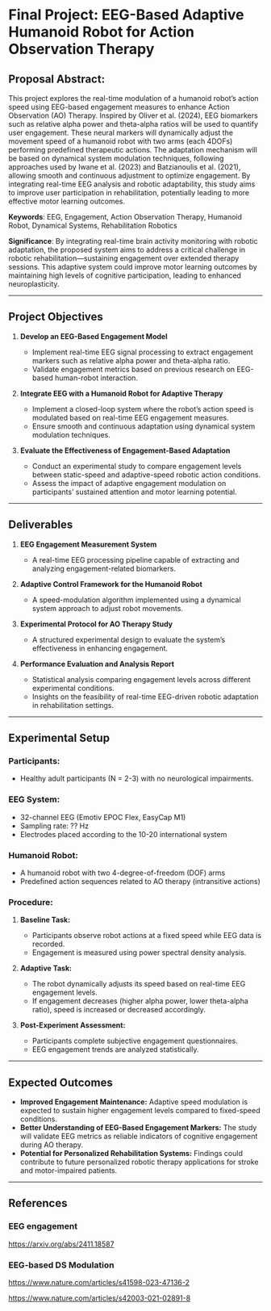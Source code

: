 # Final Project: EEG-Based Adaptive Humanoid Robot for Action Observation Therapy 

## Proposal Abstract:

This project explores the real-time modulation of a humanoid robot’s action speed using EEG-based engagement measures to enhance Action Observation (AO) Therapy. Inspired by Oliver et al. (2024), EEG biomarkers such as relative alpha power and theta-alpha ratios will be used to quantify user engagement. These neural markers will dynamically adjust the movement speed of a humanoid robot with two arms (each 4DOFs) performing predefined therapeutic actions. The adaptation mechanism will be based on dynamical system modulation techniques, following approaches used by Iwane et al. (2023) and Batzianoulis et al. (2021), allowing smooth and continuous adjustment to optimize engagement. By integrating real-time EEG analysis and robotic adaptability, this study aims to improve user participation in rehabilitation, potentially leading to more effective motor learning outcomes.

**Keywords**: 
EEG, Engagement, Action Observation Therapy, Humanoid Robot, Dynamical Systems, Rehabilitation Robotics

**Significance**: 
By integrating real-time brain activity monitoring with robotic adaptation, the proposed system aims to address a critical challenge in robotic rehabilitation—sustaining engagement over extended therapy sessions. This adaptive system could improve motor learning outcomes by maintaining high levels of cognitive participation, leading to enhanced neuroplasticity.



---

## **Project Objectives**
1. **Develop an EEG-Based Engagement Model**  
   - Implement real-time EEG signal processing to extract engagement markers such as relative alpha power and theta-alpha ratio.  
   - Validate engagement metrics based on previous research on EEG-based human-robot interaction.  

2. **Integrate EEG with a Humanoid Robot for Adaptive Therapy**  
   - Implement a closed-loop system where the robot’s action speed is modulated based on real-time EEG engagement measures.  
   - Ensure smooth and continuous adaptation using dynamical system modulation techniques.  

3. **Evaluate the Effectiveness of Engagement-Based Adaptation**  
   - Conduct an experimental study to compare engagement levels between static-speed and adaptive-speed robotic action conditions.  
   - Assess the impact of adaptive engagement modulation on participants’ sustained attention and motor learning potential.  

---

## **Deliverables**
1. **EEG Engagement Measurement System**  
   - A real-time EEG processing pipeline capable of extracting and analyzing engagement-related biomarkers.  

2. **Adaptive Control Framework for the Humanoid Robot**  
   - A speed-modulation algorithm implemented using a dynamical system approach to adjust robot movements.  

3. **Experimental Protocol for AO Therapy Study**  
   - A structured experimental design to evaluate the system’s effectiveness in enhancing engagement.  

4. **Performance Evaluation and Analysis Report**  
   - Statistical analysis comparing engagement levels across different experimental conditions.  
   - Insights on the feasibility of real-time EEG-driven robotic adaptation in rehabilitation settings.  

---

## **Experimental Setup**
### **Participants:**  
- Healthy adult participants (N = 2-3) with no neurological impairments.  

### **EEG System:**  
- 32-channel EEG (Emotiv EPOC Flex, EasyCap M1)  
- Sampling rate: ?? Hz  
- Electrodes placed according to the 10-20 international system  

### **Humanoid Robot:**  
- A humanoid robot with two 4-degree-of-freedom (DOF) arms  
- Predefined action sequences related to AO therapy (intransitive actions)  

### **Procedure:**  
1. **Baseline Task:**  
   - Participants observe robot actions at a fixed speed while EEG data is recorded.  
   - Engagement is measured using power spectral density analysis.  

2. **Adaptive Task:**  
   - The robot dynamically adjusts its speed based on real-time EEG engagement levels.  
   - If engagement decreases (higher alpha power, lower theta-alpha ratio), speed is increased or decreased accordingly.  

3. **Post-Experiment Assessment:**  
   - Participants complete subjective engagement questionnaires.  
   - EEG engagement trends are analyzed statistically.  

---

## **Expected Outcomes**
- **Improved Engagement Maintenance:** Adaptive speed modulation is expected to sustain higher engagement levels compared to fixed-speed conditions.  
- **Better Understanding of EEG-Based Engagement Markers:** The study will validate EEG metrics as reliable indicators of cognitive engagement during AO therapy.  
- **Potential for Personalized Rehabilitation Systems:** Findings could contribute to future personalized robotic therapy applications for stroke and motor-impaired patients.  

---


## References


### EEG engagement

https://arxiv.org/abs/2411.18587

### EEG-based DS Modulation

https://www.nature.com/articles/s41598-023-47136-2

https://www.nature.com/articles/s42003-021-02891-8